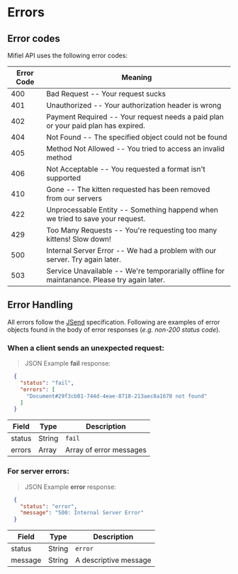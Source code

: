 # Errors

## Error codes

Mifiel API uses the following error codes:

Error Code      | Meaning
--------------- | -------
400 | Bad Request -- Your request sucks
401 | Unauthorized -- Your authorization header is wrong
402 | Payment Required -- Your request needs a paid plan or your paid plan has expired.
404 | Not Found -- The specified object could not be found
405 | Method Not Allowed -- You tried to access an invalid method
406 | Not Acceptable -- You requested a format isn't supported
410 | Gone -- The kitten requested has been removed from our servers
422 | Unprocessable Entity -- Something happend when we tried to save your request.
429 | Too Many Requests -- You're requesting too many kittens! Slow down!
500 | Internal Server Error -- We had a problem with our server. Try again later.
503 | Service Unavailable -- We're temporarially offline for maintanance. Please try again later.

## Error Handling

All errors follow the [JSend](http://labs.omniti.com/labs/jsend) specification. Following are examples of error objects found in the body of error responses (_e.g. non-200 status code_).

### When a client sends an unexpected request:

> JSON Example __fail__ response:

```json
  {
    "status": "fail",
    "errors": [
      "Document#29f3cb01-744d-4eae-8718-213aec8a1678 not found"
    ]
  }
```

Field   | Type    |  Description
------- | ------- | ------------
status  | String  | `fail`
errors  | Array   | Array of error messages

### For server errors:

> JSON Example __error__ response:

```json
  {
    "status": "error",
    "message": "500: Internal Server Error" 
  }
```

Field   | Type    |  Description
------- | ------- | ------------
status  | String  | `error`
message | String  | A descriptive message
